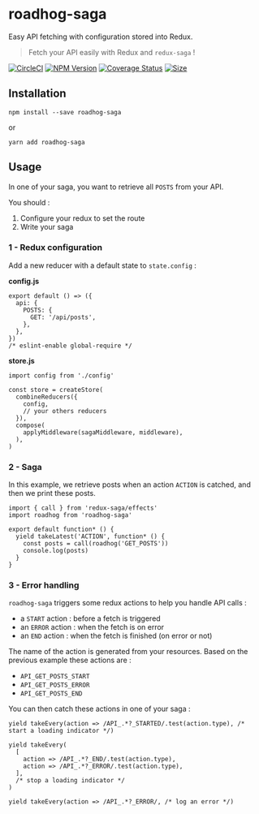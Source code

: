 # roadhog-saga
Easy API fetching with configuration stored into Redux.

> Fetch your API easily with Redux and `redux-saga` !

[![CircleCI](https://circleci.com/gh/Trampss/roadhog-saga.svg?&style=shield&circle-token=)](https://circleci.com/gh/Trampss/roadhog-saga/tree/master) [![NPM Version](https://badge.fury.io/js/roadhog-saga.svg)](https://www.npmjs.com/package/roadhog-saga) [![Coverage Status](https://coveralls.io/repos/github/Trampss/roadhog-saga/badge.svg?branch=master)](https://coveralls.io/github/Trampss/roadhog-saga?branch=master) [![Size](http://img.badgesize.io/Trampss/roadhog-saga/master/index.js.svg)]()


## Installation
```
npm install --save roadhog-saga
```
or
```
yarn add roadhog-saga
```

## Usage
In one of your saga, you want to retrieve all `POSTS` from your API.

You should :
 1. Configure your redux to set the route
 2. Write your saga

### 1 - Redux configuration
Add a new reducer with a default state to `state.config` :

**config.js**
```es6
export default () => ({
  api: {
    POSTS: {
      GET: '/api/posts',
    },
  },
})
/* eslint-enable global-require */
```

**store.js**
```es6
import config from './config'

const store = createStore(
  combineReducers({
    config,
    // your others reducers
  }),
  compose(
    applyMiddleware(sagaMiddleware, middleware),
  ),
)
```

### 2 - Saga
In this example, we retrieve posts when an action `ACTION` is catched, and then we print these posts.
```es6
import { call } from 'redux-saga/effects'
import roadhog from 'roadhog-saga'

export default function* () {
  yield takeLatest('ACTION', function* () {
    const posts = call(roadhog('GET_POSTS'))
    console.log(posts)
  }
}
```

### 3 - Error handling
`roadhog-saga` triggers some redux actions to help you handle API calls :
 - a `START` action : before a fetch is triggered
 - an `ERROR` action : when the fetch is on error
 - an `END` action : when the fetch is finished (on error or not)

The name of the action is generated from your resources.
Based on the previous example these actions are :
 - `API_GET_POSTS_START`
 - `API_GET_POSTS_ERROR`
 - `API_GET_POSTS_END`

You can then catch these actions in one of your saga :
```es6
yield takeEvery(action => /API_.*?_STARTED/.test(action.type), /* start a loading indicator */)

yield takeEvery(
  [
    action => /API_.*?_END/.test(action.type),
    action => /API_.*?_ERROR/.test(action.type),
  ],
  /* stop a loading indicator */
)

yield takeEvery(action => /API_.*?_ERROR/, /* log an error */)
```
